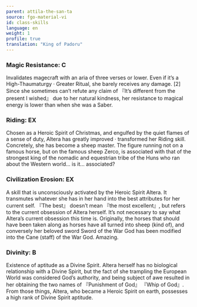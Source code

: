 ```yaml
---
parent: attila-the-san-ta
source: fgo-material-vi
id: class-skills
language: en
weight: 1
profile: true
translation: "King of Padoru"
---
```


### Magic Resistance: C

Invalidates magecraft with an aria of three verses or lower.
Even if it’s a High-Thaumaturgy · Greater Ritual, she barely receives any damage. [2]
Since she sometimes can’t refute any claim of 『It’s different from the present I wished』 due to her natural kindness, her resistance to magical energy is lower than when she was a Saber.

### Riding: EX

Chosen as a Heroic Spirit of Christmas, and engulfed by the quiet flames of a sense of duty, Altera has greatly improved · transformed her Riding skill.
Concretely, she has become a sheep master.
The figure running not on a famous horse, but on the famous sheep Zerco, is associated with that of the strongest king of the nomadic and equestrian tribe of the Huns who ran about the Western world… is it… associated?

### Civilization Erosion: EX

A skill that is unconsciously activated by the Heroic Spirit Altera.
It transmutes whatever she has in her hand into the best attributes for her current self.
『The best』 doesn’t mean 『the most excellent』, but refers to the current obsession of Altera herself. It’s not necessary to say what Altera’s current obsession this time is.
Originally, the horses that should have been taken along as horses have all turned into sheep (kind of), and conversely her beloved sword Sword of the War God has been modified into the Cane (staff) of the War God. Amazing.

### Divinity: B

Existence of aptitude as a Divine Spirit.
Altera herself has no biological relationship with a Divine Spirit, but the fact of she trampling the European World was considered God’s authority, and being subject of awe resulted in her obtaining the two names of 『Punishment of God』 『Whip of God』. From those things, Altera, who became a Heroic Spirit on earth, possesses a high rank of Divine Spirit aptitude.
